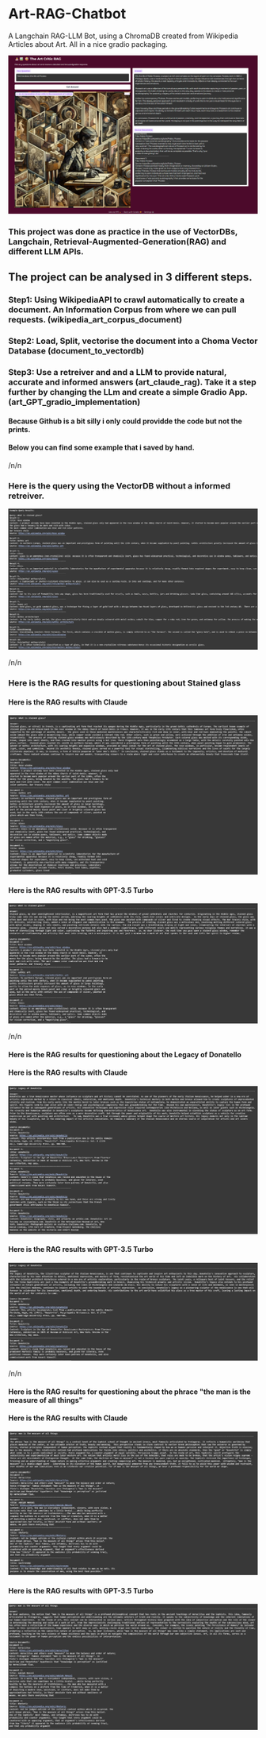 # Art-RAG-Chatbot
A Langchain RAG-LLM Bot, using a ChromaDB created from Wikipedia Articles about Art. All in a nice gradio packaging.

![My Logo](images/Gradio/Gradio7.png)



### This project was done as practice in the use of VectorDBs, Langchain, Retrieval-Augmented-Generation(RAG) and different LLM APIs. 

## The project can be analysed in 3 different steps.
### Step1: Using WikipediaAPI to crawl automatically to create a document. An Information Corpus from where we can pull requests. (wikipedia_art_corpus_document)

### Step2: Load, Split, vectorise the document into a Choma Vector Database (document_to_vectordb)

### Step3: Use a retreiver and and a LLM to provide natural, accurate and informed answers (art_claude_rag). Take it a step further by changing the LLm and create a simple Gradio App. (art_GPT_gradio_implementation)


#### Because Github is a bit silly i only could providde the code but not the prints. 
#### Below you can find some example that i saved by hand.


/n/n

### Here is the query using the VectorDB without a informed retreiver.
![My Logo](images/Vector.png)

/n/n

### Here is the RAG results for questioning about Stained glass

#### Here is the RAG results with Claude
![My Logo](images/Claude/Claude1.png)
#### Here is the RAG results with GPT-3.5 Turbo
![My Logo](images/GPT/GPT1.png)

/n/n


#### Here is the RAG results for questioning about the Legacy of Donatello

#### Here is the RAG results with Claude
![My Logo](images/Claude/Claude2.png)
#### Here is the RAG results with GPT-3.5 Turbo
![My Logo](images/GPT/GPT2.png)

/n/n

#### Here is the RAG results for questioning about the phrace "the man is the measure of all things"

#### Here is the RAG results with Claude
![My Logo](images/Claude/Claude3.png)
#### Here is the RAG results with GPT-3.5 Turbo
![My Logo](images/GPT/GPT3.png)


